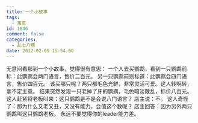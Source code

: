```yaml
---
title: 一个小故事
tags:
  - 寓意
id: 1846
comment: false
categories:
  - 乱七八糟
date: 2012-02-09 15:54:00
---
```


无意间看那到一个小故事，觉得很有意思：
一个人去买鹦鹉，看到一只鹦鹉前标：此鹦鹉会两门语言，售价二百元。
另一只鹦鹉前则标道：此鹦鹉会四门语言，售价四百元。
该买哪只呢？两只都毛色光鲜，非常灵活可爱。这人转啊转，拿不定主意。
结果突然发现一只老掉了牙的鹦鹉，毛色暗淡散乱，标价八百元。
这人赶紧将老板叫来：这只鹦鹉是不是会说八门语言？
店主说：不。
这人奇怪了：那为什么又老又丑，又没有能力，会值这个数呢？
店主回答：因为另外两只鹦鹉叫这只鹦鹉老板。
永远不要觉得你的leader能力差。